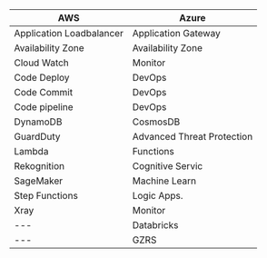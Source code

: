 | AWS	                 | Azure                            |
| ------------------------ | -----------------------------|
| Application Loadbalancer | Application Gateway          |
| Availability Zone        | Availability Zone            |
| Cloud Watch              | Monitor                      |
| Code Deploy              | DevOps                       |
| Code Commit              | DevOps                       |
| Code pipeline            | DevOps                       |
| DynamoDB                 | CosmosDB                     |
| GuardDuty                | Advanced Threat Protection   |
| Lambda                   | Functions                    |
| Rekognition              | Cognitive Servic             |
| SageMaker                | Machine Learn                |
| Step Functions           | Logic Apps.                  |
| Xray                     | Monitor                      |
| ---                      | Databricks                   |
| ---                      | GZRS                         |
